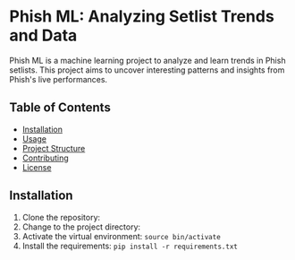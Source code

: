 # Phish ML: Analyzing Setlist Trends and Data

Phish ML is a machine learning project to analyze and learn trends in Phish setlists. This project aims to uncover interesting patterns and insights from Phish's live performances.

## Table of Contents

- [Installation](#installation)
- [Usage](#usage)
- [Project Structure](#project-structure)
- [Contributing](#contributing)
- [License](#license)

## Installation

1. Clone the repository:
2. Change to the project directory:
3. Activate the virtual environment: `source bin/activate`
4. Install the requirements: `pip install -r requirements.txt`
